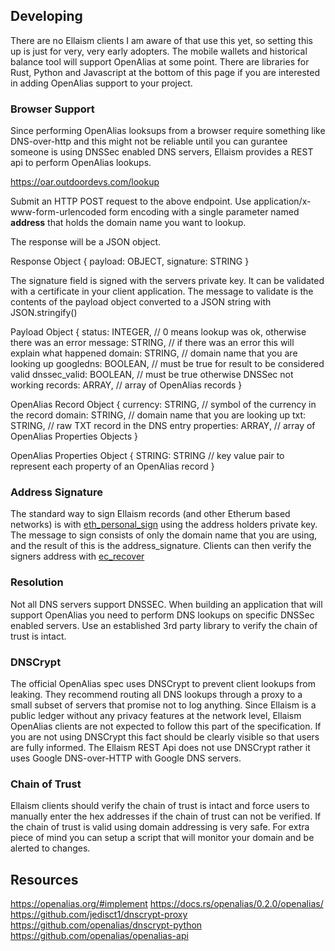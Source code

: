 <!-- TITLE: Developing OpenAlias on Ellaism -->
<!-- SUBTITLE: Specifics about adding OpenAlias support on the Ellaism network -->

## Developing

There are no Ellaism clients I am aware of that use this yet, so setting this up is just for very, very early adopters. The mobile wallets and historical balance tool will support OpenAlias at some point. There are libraries for Rust, Python and Javascript at the bottom of this page if you are interested in adding OpenAlias support to your project. 

### Browser Support

Since performing OpenAlias looksups from a browser require something like DNS-over-http and this might not be reliable until you can gurantee someone is using DNSSec enabled DNS servers, Ellaism provides a REST api to perform OpenAlias lookups.

https://oar.outdoordevs.com/lookup

Submit an HTTP POST request to the above endpoint.  Use application/x-www-form-urlencoded form encoding with a single parameter named **address** that holds the domain name you want to lookup.

The response will be a JSON object. 

Response Object
{
   payload: OBJECT,
	 signature: STRING
}

The signature field is signed with the servers private key.  It can be validated with a certificate in your client application.  The message to validate is the contents of the payload object converted to a JSON string with JSON.stringify()


Payload Object
{
  status: INTEGER, // 0 means lookup was ok, otherwise there was an error
	message: STRING, // if there was an error this will explain what happened
	domain: STRING, // domain name that you are looking up
	googledns: BOOLEAN, // must be true for result to be considered valid
	dnssec_valid: BOOLEAN, // must be true otherwise DNSSec not working
	records: ARRAY, // array of OpenAlias records
}

OpenAlias Record Object
{
  currency: STRING, // symbol of the currency in the record
	domain: STRING, // domain name that you are looking up
	txt: STRING, // raw TXT record in the DNS entry
	properties: ARRAY, // array of OpenAlias Properties Objects
}

OpenAlias Properties Object
{
  STRING: STRING // key value pair to represent each property of an OpenAlias record
}


### Address Signature

The standard way to sign Ellaism records (and other Etherum based networks) is with [eth_personal_sign](https://wiki.parity.io/JSONRPC-personal-module#personal_sign) using the address holders private key. The message to sign consists of only the domain name that you are using, and the result of this is the address_signature.  Clients can then verify the signers address with [ec_recover](https://wiki.parity.io/JSONRPC-personal-module#personal_ecrecover)

### Resolution

Not all DNS servers support DNSSEC.  When building an application that will support OpenAlias you need to perform DNS lookups on specific DNSSec enabled servers.  Use an established 3rd party library to verify the chain of trust is intact.

### DNSCrypt

The official OpenAlias spec uses DNSCrypt to prevent client lookups from leaking. They recommend routing all DNS lookups through a proxy to a small subset of servers that promise not to log anything. Since Ellaism is a public ledger without any privacy features at the network level, Ellaism OpenAlias clients are not expected to follow this part of the specification.  If you are not using DNSCrypt this fact should be clearly visible so that users are fully informed.  The Ellaism REST Api does not use DNSCrypt rather it uses Google DNS-over-HTTP with Google DNS servers.

### Chain of Trust

Ellaism clients should verify the chain of trust is intact and force users to manually enter the hex addresses if the chain of trust can not be verified. If the chain of trust is valid using domain addressing is very safe. For extra piece of mind you can setup a script that will monitor your domain and be alerted to changes.

## Resources

https://openalias.org/#implement
https://docs.rs/openalias/0.2.0/openalias/
https://github.com/jedisct1/dnscrypt-proxy
https://github.com/openalias/dnscrypt-python
https://github.com/openalias/openalias-api
